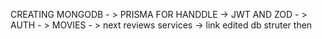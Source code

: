 CREATING MONGODB - > PRISMA FOR HANDDLE -> JWT AND ZOD - > AUTH - > MOVIES - > next reviews services -> link edited db struter then 
